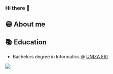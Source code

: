 ### Hi there 👋

## 😄 About me


## 📚 Education
- Bachelors degree in Informatics @ [UNIZA FRI](https://www.linkedin.com/school/fakulta-riadenia-a-informatiky/)

<a href="https://www.linkedin.com/in/luk%C3%A1%C5%A1-sokol-46151a227"><img src="https://img.shields.io/badge/LinkedIn-0077B5?style=for-the-badge&logo=linkedin&logoColor=white"></a>
<!--
**lukassokol/lukassokol** is a ✨ _special_ ✨ repository because its `README.md` (this file) appears on your GitHub profile.

Here are some ideas to get you started:

- 🔭 I’m currently working on ...
- 🌱 I’m currently learning ...
- 👯 I’m looking to collaborate on ...
- 🤔 I’m looking for help with ...
- 💬 Ask me about ...
- 📫 How to reach me: ...
- 😄 Pronouns: ...
- ⚡ Fun fact: ...
-->
